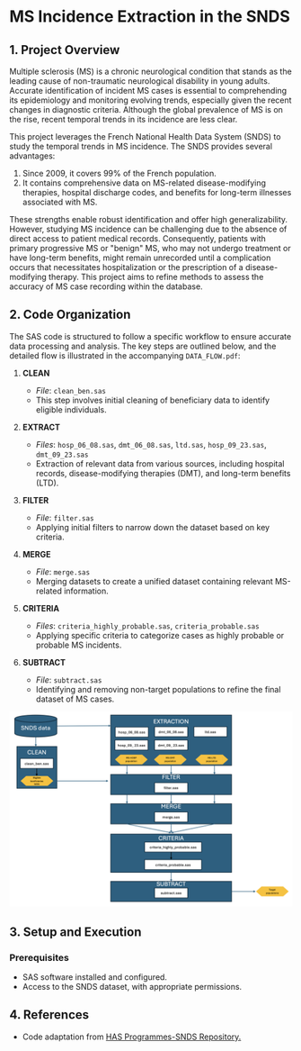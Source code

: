 # **MS Incidence Extraction in the SNDS**


## **1. Project Overview**

Multiple sclerosis (MS) is a chronic neurological condition that stands as the leading cause of non-traumatic neurological disability in young adults. Accurate identification of incident MS cases is essential to comprehending its epidemiology and monitoring evolving trends, especially given the recent changes in diagnostic criteria. Although the global prevalence of MS is on the rise, recent temporal trends in its incidence are less clear.

This project leverages the French National Health Data System (SNDS) to study the temporal trends in MS incidence. The SNDS provides several advantages:

1. Since 2009, it covers 99% of the French population.
2. It contains comprehensive data on MS-related disease-modifying therapies, hospital discharge codes, and benefits for long-term illnesses associated with MS.

These strengths enable robust identification and offer high generalizability. However, studying MS incidence can be challenging due to the absence of direct access to patient medical records. Consequently, patients with primary progressive MS or "benign" MS, who may not undergo treatment or have long-term benefits, might remain unrecorded until a complication occurs that necessitates hospitalization or the prescription of a disease-modifying therapy. This project aims to refine methods to assess the accuracy of MS case recording within the database.

## **2. Code Organization**

The SAS code is structured to follow a specific workflow to ensure accurate data processing and analysis. The key steps are outlined below, and the detailed flow is illustrated in the accompanying `DATA_FLOW.pdf`:

1. **CLEAN**
   - *File*: `clean_ben.sas`
   - This step involves initial cleaning of beneficiary data to identify eligible individuals.

2. **EXTRACT**
   - *Files*: `hosp_06_08.sas`, `dmt_06_08.sas`, `ltd.sas`, `hosp_09_23.sas`, `dmt_09_23.sas`
   - Extraction of relevant data from various sources, including hospital records, disease-modifying therapies (DMT), and long-term benefits (LTD).

3. **FILTER**
   - *File*: `filter.sas`
   - Applying initial filters to narrow down the dataset based on key criteria.

4. **MERGE**
   - *File*: `merge.sas`
   - Merging datasets to create a unified dataset containing relevant MS-related information.

5. **CRITERIA**
   - *Files*: `criteria_highly_probable.sas`, `criteria_probable.sas`
   - Applying specific criteria to categorize cases as highly probable or probable MS incidents.

6. **SUBTRACT**
   - *File*: `subtract.sas`
   - Identifying and removing non-target populations to refine the final dataset of MS cases.

![Data flow](DATA_FLOW.png)

## **3. Setup and Execution**

### **Prerequisites**
- SAS software installed and configured.
- Access to the SNDS dataset, with appropriate permissions.

## **4. References**

- Code adaptation from [HAS Programmes-SNDS Repository.](https://gitlab.has-sante.fr/has-sante/public/programmes-snds)
